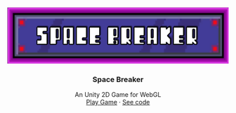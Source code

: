 <!-- PROJECT LOGO -->
<br />
<p align="center">
  <a href="https://github.com/edualvarado/space-breaker">
    <img src="Images/header.PNG" alt="Logo" width="512" height="128">
  </a>

  <h3 align="center">Space Breaker</h3>

  <p align="center">
    An Unity 2D Game for WebGL
    <br />
    <a href="https://edualvarado.github.io/space-breaker/">Play Game</a>
    ·
    <a href="https://github.com/edualvarado/unity-2D-dev-course/tree/master/Block_Breaker/Block%20Breaker">See code</a>
  </p>
</p>
